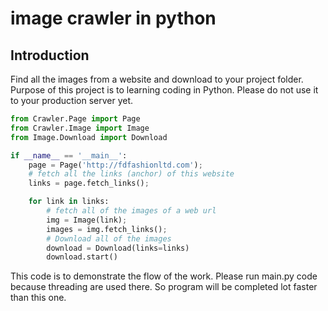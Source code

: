 # image crawler in python
## Introduction
Find all the images from a website and download to your project folder. Purpose of this project is to learning coding in Python. Please do not use it to your production server yet.
```python
from Crawler.Page import Page
from Crawler.Image import Image
from Image.Download import Download

if __name__ == '__main__':
    page = Page('http://fdfashionltd.com');
    # fetch all the links (anchor) of this website
    links = page.fetch_links();

    for link in links:
        # fetch all of the images of a web url
        img = Image(link);
        images = img.fetch_links();
        # Download all of the images 
        download = Download(links=links)
        download.start()
```
This code is to demonstrate the flow of the work. Please run main.py code because threading are used there. So program will be completed lot faster than this one.
